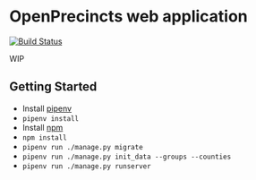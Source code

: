OpenPrecincts web application
=============================

[![Build Status](https://travis-ci.com/OpenPrecincts/openprecincts-web.svg?branch=master)](https://travis-ci.com/OpenPrecincts/openprecincts-web)

WIP

Getting Started
---------------

* Install [pipenv](https://pipenv.readthedocs.io/en/latest/)
* ``pipenv install``
* Install [npm](https://www.npmjs.com/)
* ``npm install``
* ``pipenv run ./manage.py migrate``
* ``pipenv run ./manage.py init_data --groups --counties``
* ``pipenv run ./manage.py runserver``
